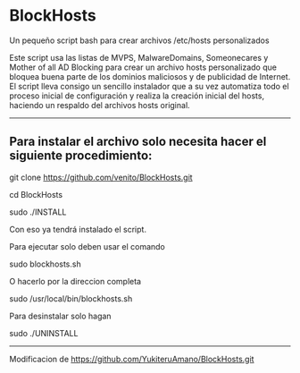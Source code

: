 BlockHosts
==========

Un pequeño script bash para crear archivos /etc/hosts personalizados

Este script usa las listas de MVPS, MalwareDomains, Someonecares y Mother of all AD Blocking 
para crear un archivo hosts personalizado que bloquea buena parte de los
dominios maliciosos y de publicidad de Internet. El script lleva
consigo un sencillo instalador que a su vez automatiza todo el proceso
inicial de configuración y realiza la creación inicial del hosts, 
haciendo un respaldo del archivos hosts original.

-------------------------------
Para instalar el archivo solo necesita hacer el siguiente procedimiento:
-------------

git clone https://github.com/venito/BlockHosts.git

cd BlockHosts

sudo ./INSTALL

Con eso ya tendrá instalado el script.

Para ejecutar solo deben usar el comando

sudo blockhosts.sh 

O hacerlo por la direccion completa

sudo /usr/local/bin/blockhosts.sh

Para desinstalar solo hagan

sudo ./UNINSTALL

-------------------------------

Modificacion de https://github.com/YukiteruAmano/BlockHosts.git
